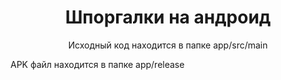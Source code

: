 <!DOCTYPE html>
<html lang="en">
<head>
    <meta charset="UTF-8">
   <title>Шпоргалки</title>
    <h1 align="center">Шпоргалки на андроид</h1>
    <p align="center">Исходный код находится в папке app/src/main</p>
    <p>APK файл находится в папке app/release</p>


</head>
<body>

</body>
</html>